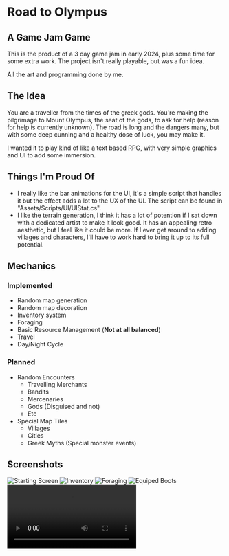 # Road to Olympus
## A Game Jam Game

This is the product of a 3 day game jam in early 2024, plus some time for some extra work. The project isn't really playable, but was a fun idea.

All the art and programming done by me.

## The Idea

You are a traveller from the times of the greek gods. You're making the pilgrimage to Mount Olympus, the seat of the gods, to ask for help (reason for help is currently unknown). The road is long and the dangers many, but with some deep cunning and a healthy dose of luck, you may make it.

I wanted it to play kind of like a text based RPG, with very simple graphics and UI to add some immersion.

## Things I'm Proud Of
- I really like the bar animations for the UI, it's a simple script that handles it but the effect adds a lot to the UX of the UI. The script can be found in "Assets/Scripts/UI/UIStat.cs".
- I like the terrain generation, I think it has a lot of potention if I sat down with a dedicated artist to make it look good. It has an appealing retro aesthetic, but I feel like it could be more. If I ever get around to adding villages and characters, I'll have to work hard to bring it up to its full potential.

## Mechanics
### Implemented
- Random map generation
- Random map decoration
- Inventory system
- Foraging
- Basic Resource Management (**Not at all balanced**)
- Travel
- Day/Night Cycle

### Planned
- Random Encounters
    - Travelling Merchants
    - Bandits
    - Mercenaries
    - Gods (Disguised and not)
    - Etc
- Special Map Tiles
    - Villages
    - Cities
    - Greek Myths (Special monster events)

## Screenshots
![Starting Screen](Screenshots/starting.png)
![Inventory](Screenshots/starting_inventory.png)
![Foraging](Screenshots/foraging_results.png)
![Equiped Boots](Screenshots/equipped_bad_boots.png)
<video controls src="Screenshots/roadToOlympus-2025-08-29_19.59.56.mkv" title="Gameplay Video"></video>